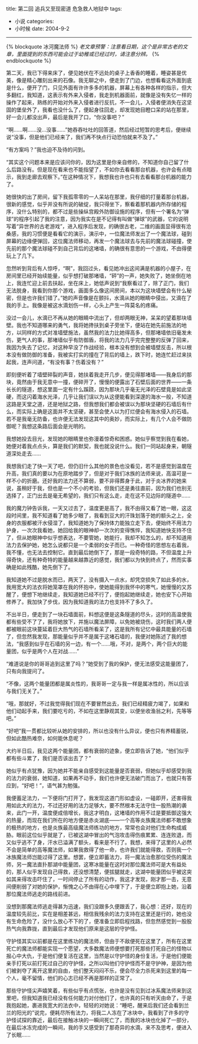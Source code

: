 title: 第二回 追兵又至现密道 危急救人地狱中
tags:
- 小说
categories:
- 小时候
date: 2004-9-2
---

{% blockquote 冰河魔法师 %}
*老文章预警：注意看日期，这个是非常古老的文章，里面提到的东西可能会过于幼稚或已经过时，请注意分辨。*
{% endblockquote %}

第二天，我已下得来床了，便见她伏在不远处的桌子上香香的睡着，睡姿甚是优美，像是精心雕刻出来的石像。我无聊之中，便走到了门边，也想看看这外面到底是什么，便开了门，只见外面有许许多多的机器，屏幕上有各种各样的指示，但大多翻红，我知道，这表示有外来入侵者，我走到机器面前，就像是没有失忆一样的操作了起来，熟练的开始对外来入侵者进行反抗，不一会儿，入侵者便消失在这坚固的堡垒外了，我看也没什么了，便起身往回走，却发现她目瞪口呆的站在那里，好一会儿都没出声，最后是我开了口，“你没事吧？”

“啊……啊……没…没事……”她吞吞吐吐的回答道，然后经过短暂的思考后，便继续说“没事，但是他们已经来了，我们再不快点行动恐怕就来不及了。”


“有方案吗？”我也迫不及待的问到。

“其实这个问题本来是应该问你的，因为这里是你亲自修的，不知道你自己留了什么后路没有。但是现在看来也不能指望了，不如你去看看那台机器，也许会有点暗示，我到走廊去观察下。”在这种情况下，我想我也许也只有去看看那台机器的能力了。


她很快的出了房间，留下我孤零零的一人呆站在那里，我仔细的打量着那台机器，很新的感觉，似乎并没有所说的破绽，我只得坐下，察看着那机器内所存储的程序，没什么特别的，都不过是些操纵宫殿外防御设施的程序，但有一个署名为“弹球”的程序引起了我的注意，因为我实在是不记得有叫做“弹球”的武器，它的说明写着“异世界的古老游戏”，进入程序后发现，的确很古老，二维的画面显得很有沧桑感，我的习惯便是看看它的演示，演示中，一位魔法师发出了一个魔法球，碰到屏幕的边缘便弹回，这位魔法师移动，再发一个魔法球去与先前的魔法球碰撞，使先前的那个魔法球碰不到自己背后的这堵墙，的确很有意思的一个游戏，不由得便玩上了几下。

忽然听到背后有人惊呼，“啊”，我回过头，看见她冲出这间满是机器的小屋子，在房间里已经开始续能量，似乎想打破那堵墙，“砰”的一声，她失败了，她坐倒在地上，我连忙迎上前去扶起，坐在床上，她低声说到“我察看过了，除了正门，我们无法脱身，我看到你那个游戏，画面多么像这间房间，本以为这块墙壁会有什么秘密，但是也许我们错了。”她的声音像是在颤抖，水滴从她的眼睛中侵出，又滴在了我的手上。我像是被这水滴划伤一样，心头上产生一阵莫名的疼痛。


没过一会儿，水滴已不再从她的眼睛中流出了，但却两眼无神，呆呆的望着那块墙壁。我也不知道哪来的勇气，我将她搀扶到桌子旁坐下，便站在她先前施法的地方，以同样的方式对准墙壁施法，虽然我的法力比她得高多，但那堵墙依旧毫发未伤，更气人的事，那堵墙似乎有防御盾，将我的法力几乎完完整整的反弹了回来，我因为失去了记忆，对这种早没了作战经验，根本没有想到会被墙壁反击，所以根本没有做防御的准备，我被实打实的撞在了背后的墙上，跌下时，她连忙赶过来扶起我，连声问道，“有没有事？伤着没有？”

即刻便听着了墙壁碎裂的声音，她扶着我走开几步，便见得那堵墙——我身后的那块，竟然由于我无意中一撞，便碎开了，慢慢的便露出了石壁后面的世界——一条长长的隧道，想这里面一定有什么蹊跷，因为那块几乎毫无光泽的石壁竟是如此坚硬，而这闪着海水光泽，几乎让我们误以为从这便能看到深邃的海水一般，不知道这路是天堂之道，还是地狱之路，但我想我们都会被误以为那块坚硬的石墙后有什么，而实际上确是这面并不太坚硬，甚至会使人以为打烂便会有海水侵入的石墙。若不是我毫无防备，也许便无法发现这其中的奥妙，而实际上，有几个人会不做防御呢？我想这条路后面会是光明的。


我想她投去目光，发现她的眼睛里也弥漫着惊奇和困惑。她似乎察觉到我在看她，她便对着我点点头，算是我们的默契，我也就没说什么。我们一同站起身来，朝隧道深处走去……

我想我们走了快一天了吧，但仍旧什么其他的景色也没看见，若不是感觉到温度在升高，我们真的要以为在原地踏步了，但是对于我们冰族的法师来说，高温可是一样不小的折磨。还好我的法力还不算弱，要不非得葬身于此，对于炎冰界的她来说，虽稍好于我，但也是一个不小的考验，但我们还是勇往直前，因为我们也别无选择了，正门出去是毫无希望的，我们只有这么走，走在这不见边际的隧道中……

我的魔力钟告诉我，一天又过去了，温度更是高了，我不由得又看了她一眼，这这段时间里，我不知道看了她多少眼了，我看到豆大的汗珠划落于她的额头之上，全身的衣服都被汗水侵湿了，我知道她为了保持体力能独立走下去，便始终不用法力护身，一次次我看她，她回给我的眼神却一次次的变得憔悴，我知道她快支持不住了，但从她眼神中似乎想表达，不要管她，她能行，我却不知怎么的，却不知道用法力去保护她，她怎么说都只是一个柔弱的女子而已。一种奇怪的思想左右着我，我不懂，也无法去控制它。直到最后她倒下了，那是一段奇特的路，不但温度上升得奇快，还有种奇特的能量越来越靠近的感觉，我们都以为快到终点了，然而实事确是如此残酷，她先倒下了。

我知道她不过是脱水而已，两天了，没有摄入一点水，却凭空损失了如此多的水，我用宽大的法衣将她笼罩在我的怀抱中，使她能得到我怀中的寒气，她慢慢的又苏醒了，便想下地继续走，我知道她已经不行了，便抱起她继续走，她也安下心开始修养了。我加快了步伐，因为我知道我的法力也支持不了多久了。


不出半日，便走到了一块石墙面前，料想这便是这条隧道的尽头，这时的高温使我都有些受不了了，我将她放下，并施以魔法屏障，以免她被烧伤，这时我们两人便都被眼前这块蔓延着巨大热气的石墙所看呆了，这是我所有记忆中最具能量的石墙了，但忽然我发现，那能量似乎并不是属于这堵石墙的，我便对她陈述了我的想法，“我感到似乎在石墙的另一边，有一个……哦，不对，是两个，两个巨大的能量团，似乎是两个人在对战……”


“难道说是你的哥哥追到这里了吗？”她受到了我的保护，便无法感受这能量团了，只有向我提问了。


“不像，这两个能量团都是属炎性的，我哥哥一定与我一样是属冰性的，所以应该与我们无关了。”


“哦，那就好，不过我觉得我们现在不要冒然出去，我们已经精疲力竭了，如果和他们动起手来，我们要吃亏的，不如在这里静观其变，以便坐收渔翁之利，先等等吧。”

“好吧”我一贯都比较听从她的安排的，所以也没有什么异议，便也只有养精蓄锐，但如此酷热难奈，如何能休息呢？


大约半日后，我见这两个能量团，都有衰弱的迹象，便立即告诉了她，“他们似乎都有些斗累了，我们是否该出去了？”


她似乎有点犹豫，因为她并不能亲自感受到这能量是否衰弱，但她似乎却感受到我的法力的衰弱，她知道，如果再不动手，我们也许便无法破门而出了，也就只有答应到，“好吧！”，语气甚为勉强。

我便蓄足法力，一下便将门打开了，我发现这道门形如虚设，一碰即开，还害得我用如此大的法力，不过还好用的法力足够大，要不然根本无法守住一股热潮的袭来，此门一开，温度便成倍增长，我这才明白，这堵墙的作用不过是要抵御这强大的热量，而现在我们所在的地方便是赤炎湖底——一个高等炎族魔法师都不敢想象的极热的地方，也是炎族最高级魔法师练功的地方，常常也会对他们生命构成威胁。眼前这位似乎就是了，已被这湖中冒出的气泡攻击得伤痕累累、连连败退，而又似乎逃不了身，汗水已溢满了额头，看来是不行了。我想，来得了这里的人必然不会是简单的高等魔法师，如果我救得了他一命，也许我们就能得救，否则我一个冰族魔法师岂能过得了这里。想罢，便立即蓄法力，将一魔法治愈那位受伤的魔法师，另一魔法直扑那湖中能量团，这寒冰能量在这时对那位魔法师可是大有益处的，那人似乎发现自己得救，还没想清楚，便拔腿就走，这湖中能量团似乎被这突如其来得攻击吓住了，一时间停止了所有的动作，我这才发现，刚才那一击，无意间便削弱了对她的保护，惭愧之心不由得在心中埋下了，于是便立即抱上她，沿着那位魔法师逃走的路线前进。


没想到那魔法师逃走得甚为迅速，我们没跟多久便跟丢了，我心想：还好，现在的温度较先前比，实在是相差甚远，相信我残余的法力支持在这里还是行的，她也没有生命危险了，没什么放心不下的了，便准备立即启程找路，但忽然感觉到一股股热气向我靠拢，直到最后才发现他们原来是这层的守护怪。


守护怪其实以前都是在这里练功的魔法师，但由于不敌便死在这里了，所有在这里死亡的魔法师都能实现一个愿望，大多数魔法师便想要打死那些打死自己的怪物以报心中大仇，于是他们便复活在这里，当然是以守护怪的身份复活，于是他们便能亲手打死以前打死过自己的守护怪，之所以叫他们守护怪而不是守护神，是因为他们被剥夺了离开这里的自由，他们整天闷闷不乐，便会尽全力杀死来到这里的每一个人，毫不留情，他们的心志已经不再是那样的正常了。


那些守护怪尖声嬉笑着，有些似乎有点慌张，也许是没有见到过冰系魔法师来到这里吧，但我知道我已经没有任何能力对付他们了，也许真的只有听天由命了，于是我抱起她，裹进我宽大的法衣中，轻轻的对她说：“睡吧，醒来后我们还会看到兰兰的阳光的”说完，便耗尽所有法力，将我二人冻在了冰块中，我看到了许多的守护怪试探的靠近，最后在接触冰块的一瞬间死亡了，而我的冰块也化掉了一部分，在最后冰冻完成的一瞬间，我的手又感受到了那奇异的水滴，来不及思考，便进入了长眠……



